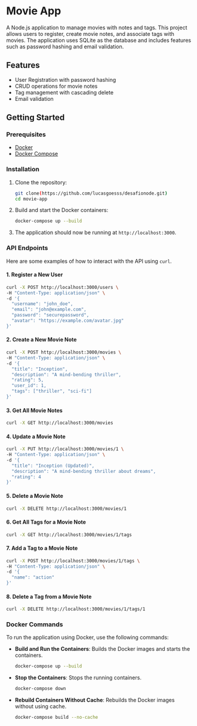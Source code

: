 
# Movie App

A Node.js application to manage movies with notes and tags. This project allows users to register, create movie notes, and associate tags with movies. The application uses SQLite as the database and includes features such as password hashing and email validation.

## Features

- User Registration with password hashing
- CRUD operations for movie notes
- Tag management with cascading delete
- Email validation

## Getting Started

### Prerequisites

- [Docker](https://www.docker.com/get-started)
- [Docker Compose](https://docs.docker.com/compose/install/)

### Installation

1. Clone the repository:

   ```bash
   git clone(https://github.com/lucasgoesss/desafionode.git)
   cd movie-app
   ```

2. Build and start the Docker containers:

   ```bash
   docker-compose up --build
   ```

3. The application should now be running at `http://localhost:3000`.

### API Endpoints

Here are some examples of how to interact with the API using `curl`.

#### 1. Register a New User

```bash
curl -X POST http://localhost:3000/users \
-H "Content-Type: application/json" \
-d '{
  "username": "john_doe",
  "email": "john@example.com",
  "password": "securepassword",
  "avatar": "https://example.com/avatar.jpg"
}'
```

#### 2. Create a New Movie Note

```bash
curl -X POST http://localhost:3000/movies \
-H "Content-Type: application/json" \
-d '{
  "title": "Inception",
  "description": "A mind-bending thriller",
  "rating": 5,
  "user_id": 1,
  "tags": ["thriller", "sci-fi"]
}'
```

#### 3. Get All Movie Notes

```bash
curl -X GET http://localhost:3000/movies
```

#### 4. Update a Movie Note

```bash
curl -X PUT http://localhost:3000/movies/1 \
-H "Content-Type: application/json" \
-d '{
  "title": "Inception (Updated)",
  "description": "A mind-bending thriller about dreams",
  "rating": 4
}'
```

#### 5. Delete a Movie Note

```bash
curl -X DELETE http://localhost:3000/movies/1
```

#### 6. Get All Tags for a Movie Note

```bash
curl -X GET http://localhost:3000/movies/1/tags
```

#### 7. Add a Tag to a Movie Note

```bash
curl -X POST http://localhost:3000/movies/1/tags \
-H "Content-Type: application/json" \
-d '{
  "name": "action"
}'
```

#### 8. Delete a Tag from a Movie Note

```bash
curl -X DELETE http://localhost:3000/movies/1/tags/1
```

### Docker Commands

To run the application using Docker, use the following commands:

- **Build and Run the Containers**: Builds the Docker images and starts the containers.

  ```bash
  docker-compose up --build
  ```

- **Stop the Containers**: Stops the running containers.

  ```bash
  docker-compose down
  ```

- **Rebuild Containers Without Cache**: Rebuilds the Docker images without using cache.

  ```bash
  docker-compose build --no-cache
  ```
